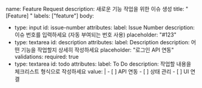name: Feature Request
description: 새로운 기능 작업을 위한 이슈 생성
title: "[Feature] "
labels: ["feature"]
body:

- type: input
  id: issue-number
  attributes:
  label: Issue Number
  description: 이슈 번호를 입력하세요 (자동 부여되는 번호 사용)
  placeholder: "#123"
- type: textarea
  id: description
  attributes:
  label: Description
  description: 어떤 기능을 작업할지 상세히 작성하세요
  placeholder: "로그인 API 연동"
  validations:
  required: true
- type: textarea
  id: todo
  attributes:
  label: To Do
  description: 작업할 내용을 체크리스트 형식으로 작성하세요
  value: | - [ ] API 연동 - [ ] 상태 관리 - [ ] UI 연결
